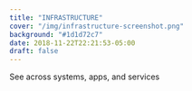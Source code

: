 ```yaml
---
title: "INFRASTRUCTURE"
cover: "/img/infrastructure-screenshot.png"
background: "#1d1d72c7"
date: 2018-11-22T22:21:53-05:00
draft: false
---
```


See across systems, apps, and services
